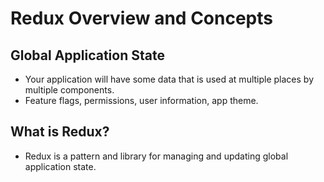 # Redux Overview and Concepts


## Global Application State 

- Your application will have some data that is used at multiple places by multiple components.
- Feature flags, permissions, user information, app theme.


## What is Redux?

- Redux is a pattern and library for managing and updating global application state.
